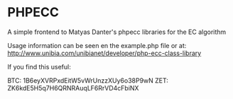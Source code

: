 PHPECC
======

A simple frontend to Matyas Danter's phpecc libraries for the EC algorithm

Usage information can be seen en the example.php file or at:
http://www.unibia.com/unibianet/developer/php-ecc-class-library

If you find this useful:

BTC: 1B6eyXVRPxdEitW5vWrUnzzXUy6o38P9wN ZET: ZK6kdE5H5q7H6QRNRAuqLF6RrVD4cFbiNX 
